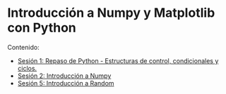 # Introducción a Numpy y Matplotlib con Python


Contenido:

* <a href='Sesion-01/Sesion-01.ipynb'>Sesión 1: Repaso de Python - Estructuras de control, condicionales y ciclos.</a>
* <a href='Sesion-02/Sesion-02.ipynb'>Sesión 2: Introducción a Numpy</a>
* <a href='Sesion-05/Sesion-05.ipynb'>Sesión 5: Introducción a Random</a>